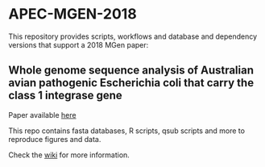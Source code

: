 # APEC-MGEN-2018
This repository provides scripts, workflows and database and dependency versions that support a 2018 MGen paper: 

## Whole genome sequence analysis of Australian avian pathogenic Escherichia coli that carry the class 1 integrase gene

Paper available [here](https://mgen.microbiologyresearch.org/content/journal/mgen/10.1099/mgen.0.000250?fbclid=IwAR2WYZFZVR3B_h4207ndDaOoqoh48oxRt1iXoMUK2SFD7CKlgp7MSa9GIuE)

This repo contains fasta databases, R scripts, qsub scripts and more to reproduce figures and data.

Check the [wiki](https://github.com/maxlcummins/APEC-MGEN-2018/wiki) for more information.
